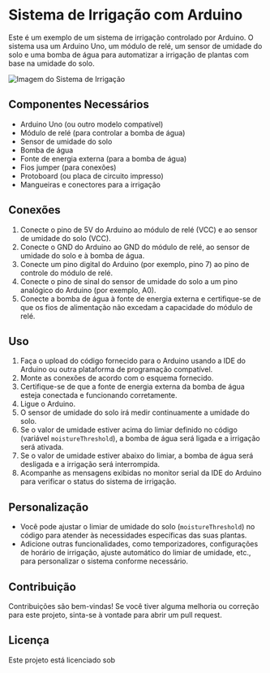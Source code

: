 # Sistema de Irrigação com Arduino

Este é um exemplo de um sistema de irrigação controlado por Arduino. O sistema usa um Arduino Uno, um módulo de relé, um sensor de umidade do solo e uma bomba de água para automatizar a irrigação de plantas com base na umidade do solo.

![Imagem do Sistema de Irrigação]([imagem.png](https://www.google.com/url?sa=i&url=https%3A%2F%2Fcapsistema.com.br%2Findex.php%2F2022%2F02%2F02%2Fsistema-de-irrigacao-automatico-usando-um-arduino-uno%2F&psig=AOvVaw0ZskqYfIDCyzAgPt3WSv2m&ust=1685388868758000&source=images&cd=vfe&ved=0CBEQjRxqFwoTCOj5vfrgmP8CFQAAAAAdAAAAABAE))

## Componentes Necessários

- Arduino Uno (ou outro modelo compatível)
- Módulo de relé (para controlar a bomba de água)
- Sensor de umidade do solo
- Bomba de água
- Fonte de energia externa (para a bomba de água)
- Fios jumper (para conexões)
- Protoboard (ou placa de circuito impresso)
- Mangueiras e conectores para a irrigação

## Conexões

1. Conecte o pino de 5V do Arduino ao módulo de relé (VCC) e ao sensor de umidade do solo (VCC).
2. Conecte o GND do Arduino ao GND do módulo de relé, ao sensor de umidade do solo e à bomba de água.
3. Conecte um pino digital do Arduino (por exemplo, pino 7) ao pino de controle do módulo de relé.
4. Conecte o pino de sinal do sensor de umidade do solo a um pino analógico do Arduino (por exemplo, A0).
5. Conecte a bomba de água à fonte de energia externa e certifique-se de que os fios de alimentação não excedam a capacidade do módulo de relé.

## Uso

1. Faça o upload do código fornecido para o Arduino usando a IDE do Arduino ou outra plataforma de programação compatível.
2. Monte as conexões de acordo com o esquema fornecido.
3. Certifique-se de que a fonte de energia externa da bomba de água esteja conectada e funcionando corretamente.
4. Ligue o Arduino.
5. O sensor de umidade do solo irá medir continuamente a umidade do solo.
6. Se o valor de umidade estiver acima do limiar definido no código (variável `moistureThreshold`), a bomba de água será ligada e a irrigação será ativada.
7. Se o valor de umidade estiver abaixo do limiar, a bomba de água será desligada e a irrigação será interrompida.
8. Acompanhe as mensagens exibidas no monitor serial da IDE do Arduino para verificar o status do sistema de irrigação.

## Personalização

- Você pode ajustar o limiar de umidade do solo (`moistureThreshold`) no código para atender às necessidades específicas das suas plantas.
- Adicione outras funcionalidades, como temporizadores, configurações de horário de irrigação, ajuste automático do limiar de umidade, etc., para personalizar o sistema conforme necessário.

## Contribuição

Contribuições são bem-vindas! Se você tiver alguma melhoria ou correção para este projeto, sinta-se à vontade para abrir um pull request.

## Licença

Este projeto está licenciado sob
